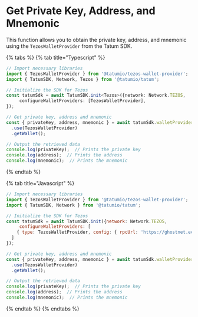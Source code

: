 # Get Private Key, Address, and Mnemonic

This function allows you to obtain the private key, address, and mnemonic using the `TezosWalletProvider` from the Tatum SDK.

{% tabs %}
{% tab title="Typescript" %}
```typescript
// Import necessary libraries
import { TezosWalletProvider } from '@tatumio/tezos-wallet-provider';
import { TatumSDK, Network, Tezos } from '@tatumio/tatum';

// Initialize the SDK for Tezos
const tatumSdk = await TatumSDK.init<Tezos>({network: Network.TEZOS,
     configureWalletProviders: [TezosWalletProvider],
});

// Get private key, address and mnemonic
const { privateKey, address, mnemonic } = await tatumSdk.walletProvider
  .use(TezosWalletProvider)
  .getWallet();

// Output the retrieved data
console.log(privateKey);  // Prints the private key
console.log(address);  // Prints the address
console.log(mnemonic);  // Prints the mnemonic
```
{% endtab %}

{% tab title="Javascript" %}
```javascript
// Import necessary libraries
import { TezosWalletProvider } from '@tatumio/tezos-wallet-provider';
import { TatumSDK, Network } from '@tatumio/tatum';

// Initialize the SDK for Tezos
const tatumSdk = await TatumSDK.init({network: Network.TEZOS,
     configureWalletProviders: [
    { type: TezosWalletProvider, config: { rpcUrl: 'https://ghostnet.ecadinfra.com' } },
  ]
});

// Get private key, address and mnemonic
const { privateKey, address, mnemonic } = await tatumSdk.walletProvider
  .use(TezosWalletProvider)
  .getWallet();

// Output the retrieved data
console.log(privateKey);  // Prints the private key
console.log(address);  // Prints the address
console.log(mnemonic);  // Prints the mnemonic
```
{% endtab %}
{% endtabs %}
